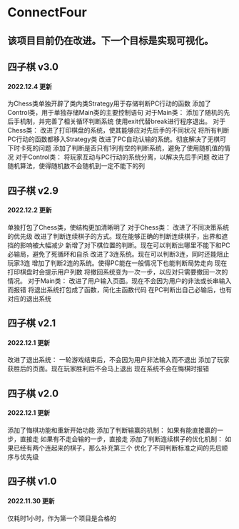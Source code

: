 # ConnectFour
## 该项目目前仍在改进。下一个目标是实现可视化。

## 四子棋 v3.0
#### 2022.12.4 更新
为Chess类单独开辟了类内类Strategy用于存储判断PC行动的函数
添加了Control类，用于单独存储Main类的主要控制语句
对于Main类：
	添加了随机的先后手机制，并完善了相关循环判断系统
	使用exit代替break进行程序退出。
对于Chess类：
	改进了打印棋盘的系统，使其能够应对先后手的不同状况
	将所有判断PC行动的函数都移入Strategy类
	改进了PC自动认输的系统。彻底解决了无棋可下时卡死的问题
	添加了判断是否只有1列有空的判断系统，避免了使用随机值的情况
对于Control类：
	将玩家互动与PC行动的系统分离，以解决先后手问题
	改进了随机算法，使得随机数不会随机到一定不能下的列


## 四子棋 v2.9
#### 2022.12.2 更新
单独打包了Chess类，使结构更加清晰明了
对于Chess类：
	改进了不同决策系统的优先级
	改进了判断连续棋子的方式。现在能够正确的判断连续棋子，出界和遮挡的影响被大幅减少
	新增了对下棋位置的判断。现在可以判断出哪里不能下和PC必输局，避免了死循环和自杀
	改进了3连系统。现在可以判断3连，同时还能阻止玩家3连
	增加了判断2连的系统。使得PC能在一般情况下也能判断局势走向
	现在打印棋盘时会提示用户列数
	将撤回系统变为一次一步，以应对只需要撤回一次的情况。
对于Main类：
	改进了用户输入页面。现在不会因为用户的非法或长串输入而报错
	将退出系统打包成了函数，简化主函数代码
	在PC判断出自己必输后，也有对应的退出系统


## 四子棋 v2.1
#### 2022.12.1 更新
改进了退出系统：
	一轮游戏结束后，不会因为用户非法输入而不退出
	添加了玩家获胜后的页面。现在玩家胜利后不会马上退出
现在系统不会在悔棋时报错


## 四子棋 v2.0
#### 2022.12.1 更新
添加了悔棋功能和重新开始功能
添加了判断输赢的机制：
	如果有能直接赢的一步，直接走
	如果有不走会输的一步，直接走
添加了判断连续棋子的优化机制：
	如果已经有两个连起来的棋子，那么补充第三个
优化了不同判断标准之间的先后顺序与优先级


## 四子棋 v1.0
#### 2022.11.30 更新
仅耗时1小时，作为第一个项目是合格的
